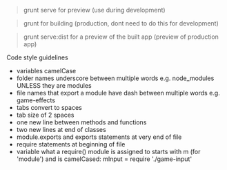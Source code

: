 > grunt serve 
for preview (use during development)

> grunt 
for building (production, dont need to do this for development)

> grunt serve:dist 
for a preview of the built app (preview of production app)


Code style guidelines
- variables camelCase
- folder names underscore between multiple words e.g. node_modules UNLESS they are modules
- file names that export a module have dash between multiple words e.g. game-effects
- tabs convert to spaces
- tab size of 2 spaces
- one new line between methods and functions
- two new lines at end of classes
- module.exports and exports statements at very end of file
- require statements at beginning of file
- variable what a require() module is assigned to starts with m (for 'module') and is camelCased:
    mInput = require './game-input'